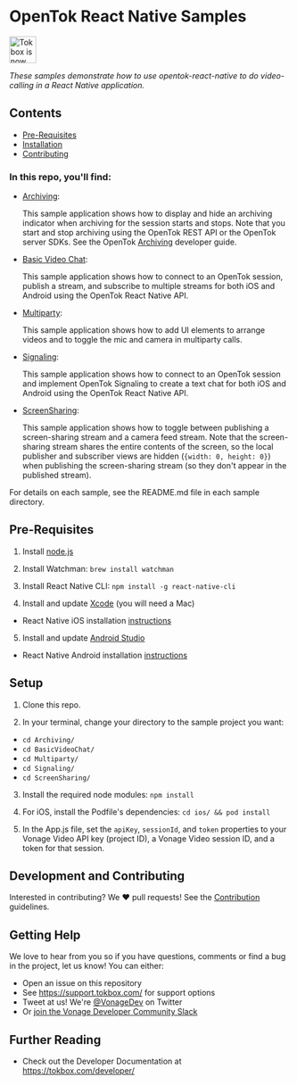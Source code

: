 # OpenTok React Native Samples

<img src="https://assets.tokbox.com/img/vonage/Vonage_VideoAPI_black.svg" height="48px" alt="Tokbox is now known as Vonage" />

_These samples demonstrate how to use opentok-react-native to do video-calling
in a React Native application._

## Contents

- [Pre-Requisites](#pre-requisites)
- [Installation](#installation)
- [Contributing](#contributing)

### In this repo, you'll find:

- [Archiving](https://github.com/opentok/opentok-react-native-samples/tree/master/Archiving):

  This sample application shows how to display and hide an archiving indicator when archiving for the session starts and stops. Note that you start and stop archiving using the OpenTok REST API or the OpenTok server SDKs. See the OpenTok [Archiving](https://tokbox.com/developer/guides/archiving) developer guide.

- [Basic Video Chat](https://github.com/opentok/opentok-react-native-samples/tree/master/BasicVideoChat):

  This sample application shows how to connect to an OpenTok session,
  publish a stream, and subscribe to multiple streams for both iOS and
  Android using the OpenTok React Native API.

- [Multiparty](https://github.com/opentok/opentok-react-native-samples/tree/master/Multiparty):

  This sample application shows how to add UI elements to arrange videos and to toggle the mic and camera in multiparty calls.

- [Signaling](https://github.com/opentok/opentok-react-native-samples/tree/master/Signaling):

  This sample application shows how to connect to an OpenTok session and implement OpenTok Signaling to create a text chat for both iOS and Android using the OpenTok React Native API.

- [ScreenSharing](https://github.com/opentok/opentok-react-native-samples/tree/master/Archiving):

  This sample application shows how to toggle between publishing a screen-sharing stream and a camera feed stream. Note that the screen-sharing stream shares the entire contents of the screen, so the local publisher and subscriber views are hidden (`{width: 0, height: 0}`) when publishing the screen-sharing stream (so they don't appear in the published stream).

For details on each sample, see the README.md file in each sample directory.

## Pre-Requisites

1. Install [node.js](https://nodejs.org/)

2. Install Watchman: `brew install watchman`

3. Install React Native CLI: `npm install -g react-native-cli`

4. Install and update [Xcode](https://developer.apple.com/xcode/) (you will need a Mac)

- React Native iOS installation [instructions](https://facebook.github.io/react-native/docs/getting-started.html)

5. Install and update [Android Studio](https://developer.android.com/studio/index.html)

- React Native Android installation [instructions](https://facebook.github.io/react-native/docs/getting-started.html)

## Setup

1. Clone this repo.

2. In your terminal, change your directory to the sample project you want:

- `cd Archiving/`
- `cd BasicVideoChat/`
- `cd Multiparty/`
- `cd Signaling/`
- `cd ScreenSharing/`

3. Install the required node modules: `npm install`

4. For iOS, install the Podfile's dependencies: `cd ios/ && pod install`

5. In the App.js file, set the `apiKey`, `sessionId`, and `token` properties to your Vonage Video API key (project ID), a Vonage Video session ID, and a token for that session.

## Development and Contributing

Interested in contributing? We :heart: pull requests! See the
[Contribution](CONTRIBUTING.md) guidelines.

## Getting Help

We love to hear from you so if you have questions, comments or find a bug in the project, let us know! You can either:

- Open an issue on this repository
- See <https://support.tokbox.com/> for support options
- Tweet at us! We're [@VonageDev](https://twitter.com/VonageDev) on Twitter
- Or [join the Vonage Developer Community Slack](https://developer.nexmo.com/community/slack)

## Further Reading

- Check out the Developer Documentation at <https://tokbox.com/developer/>

